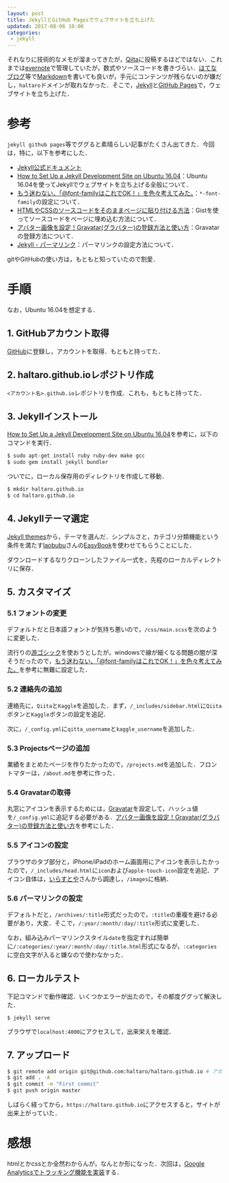 ```yaml
---
layout: post
title: JekyllとGitHub Pagesでウェブサイトを立ち上げた
updated: 2017-08-06 10:00 
categories:
 - jekyll
---
```



それなりに技術的なメモが溜まってきたが，[Qiita](http://qiita.com/)に投稿するほどではない．これまでは[evernote](https://evernote.com/intl/jp/)で管理していたが，数式やソースコードを書きづらい．[はてなブログ](http://hatenablog.com/)等で[Markdown](https://ja.wikipedia.org/wiki/Markdown)を書いても良いが，手元にコンテンツが残らないのが嫌だし，`haltaro`ドメインが取れなかった．そこで，[Jekyll](https://jekyllrb-ja.github.io/)と[GitHub Pages](https://pages.github.com/)で，ウェブサイトを立ち上げた．

# 参考

`jekyll github pages`等でググると素晴らしい記事がたくさん出てきた．今回は，特に，以下を参考にした．

* [Jekyll公式ドキュメント](https://jekyllrb-ja.github.io/docs/home/)
* [How to Set Up a Jekyll Development Site on Ubuntu 16.04](https://www.digitalocean.com/community/tutorials/how-to-set-up-a-jekyll-development-site-on-ubuntu-16-04)：Ubuntu 16.04を使ってJekyllでウェブサイトを立ち上げる全般について．
* [もう迷わない、「@font-familyはこれでOK！」を色々考えてみた。](http://unitopi.com/font-family-css/)：`*-font-family`の設定について．
* [HTMLやCSSのソースコードをそのままページに貼り付ける方法](http://fukafuka295.jp/hp/hp_no9.html)：Gistを使ってソースコードをページに埋め込む方法について．
* [アバター画像を設定！Gravatar(グラバター)の登録方法と使い方](http://zaitaku-hukugyo-net.com/1132.html)：Gravatarの登録方法について．
* [Jekyll - パーマリンク](http://jekyllrb-ja.github.io/docs/permalinks/)：パーマリンクの設定方法について．

gitやGitHubの使い方は，もともと知っていたので割愛．

# 手順

なお，Ubuntu 16.04を想定する．

## 1. GitHubアカウント取得

[GitHub](https://github.com/)に登録し，アカウントを取得．もともと持ってた．

## 2. haltaro.github.ioレポジトリ作成

`<アカウント名>.github.io`レポジトリを作成．これも，もともと持ってた．

## 3. Jekyllインストール

[How to Set Up a Jekyll Development Site on Ubuntu 16.04](https://www.digitalocean.com/community/tutorials/how-to-set-up-a-jekyll-development-site-on-ubuntu-16-04)を参考に，以下のコマンドを実行．

```bash
$ sudo apt-get install ruby ruby-dev make gcc
$ sudo gem install jekyll bundler
```

ついでに，ローカル保存用のディレクトリを作成して移動．

```bash
$ mkdir haltaro.github.io
$ cd haltaro.github.io
```

## 4. Jekyllテーマ選定

[Jekyll themes](http://jekyllthemes.org/)から，テーマを選んだ．シンプルさと，カテゴリ分類機能という条件を満たす[laobubu](https://github.com/laobubu)さんの[EasyBook](http://jekyllthemes.org/themes/easybook/)を使わせてもらうことにした．

ダウンロードするなりクローンしたファイル一式を，先程のローカルディレクトリに保存．

## 5. カスタマイズ

### 5.1 フォントの変更

デフォルトだと日本語フォントが気持ち悪いので，`/css/main.scss`を次のように変更した．

<script src="https://gist.github.com/haltaro/e33a9c4992e80ac8c0c1f8ae946efa57.js"></script>

流行りの[游ゴシック](http://www.jiyu-kobo.co.jp/library/ygf/)を使おうとしたが，windowsで線が細くなる問題の闇が深そうだったので，[もう迷わない、「@font-familyはこれでOK！」を色々考えてみた。](http://unitopi.com/font-family-css/)を参考に無難に設定した．

### 5.2 連絡先の追加

連絡先に，`Qiita`と`Kaggle`を追加した．まず，`/_includes/sidebar.html`に`Qiita`ボタンと`Kaggle`ボタンの設定を追記．

<script src="https://gist.github.com/haltaro/acaa8d617ea4fb598f6781ed1a8b916b.js"></script>


次に，`/_config.yml`に`qitta_username`と`kaggle_username`を追加した．

<script src="https://gist.github.com/haltaro/dbbefa944f0072eda07c405e0fdb9762.js"></script>

### 5.3 Projectsページの追加

業績をまとめたページを作りたかったので，`/projects.md`を追加した．フロントマターは，`/about.md`を参考に作った．

<script src="https://gist.github.com/haltaro/ace85ef28accfb567b00fc2ca3f80d81.js"></script>

### 5.4 Gravatarの取得

丸窓にアイコンを表示するためには，[Gravatar](https://en.gravatar.com/)を設定して，ハッシュ値を`/_config.yml`に追記する必要がある．[アバター画像を設定！Gravatar(グラバター)の登録方法と使い方](http://zaitaku-hukugyo-net.com/1132.html)を参考にした．

### 5.5 アイコンの設定

ブラウザのタブ部分と，iPhone/iPadのホーム画面用にアイコンを表示したかったので，`/_includes/head.html`に`icon`および`apple-touch-icon`設定を追記．アイコン自体は，[いらすとや](http://www.irasutoya.com/)さんから調達し，`/images`に格納．

<script src="https://gist.github.com/haltaro/368a39e2956695d01a9728fb87b0e33d.js"></script>

### 5.6 パーマリンクの設定

デフォルトだと，`/archives/:title`形式だったので，`:title`の重複を避ける必要があり，大変．そこで，`/:year/:month/:day/:title`形式に変更した．

<script src="https://gist.github.com/haltaro/6d4bb9c829a7198826cd400a70f9e67b.js"></script>

なお，組み込みパーマリンクスタイル`date`を指定すれば簡単に`/:categories/:year/:month/:day/:title.html`形式になるが，`:categories`に空白文字が入ると嫌なので使わなかった．

## 6. ローカルテスト

下記コマンドで動作確認．いくつかエラーが出たので，その都度ググって解決した．
```
$ jekyll serve
```
ブラウザで`localhost:4000`にアクセスして，出来栄えを確認．

## 7. アップロード

```bash
$ git remote add origin git@github.com:haltaro/haltaro.github.io # アカウント名等は適宜変更のこと．
$ git add . -A
$ git commit -m "First commit"
$ git push origin master
```

しばらく経ってから，`https://haltaro.github.io`にアクセスすると，サイトが出来上がっていた．

# 感想

htmlとかcssとか全然わからんが，なんとか形になった．次回は，[Google Analyticsでトラッキング機能を実装](https://haltaro.github.io/2017/08/04/set-google-analytics)する．

